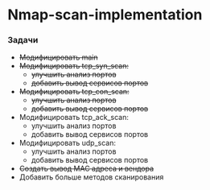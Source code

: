 # Nmap-scan-implementation
### Задачи
- ~~Модифицировать main~~
- ~~Модифицировать tcp_syn_scan:~~
  - ~~улучшить анализ портов~~
  - ~~добавить вывод сервисов портов~~
- ~~Модифицировать tcp_con_scan:~~
  - ~~улучшить анализ портов~~
  - ~~добавить вывод сервисов портов~~
- Модифицировать tcp_ack_scan:
  - улучшить анализ портов
  - добавить вывод сервисов портов
- Модифицировать udp_scan:
  - улучшить анализ портов
  - добавить вывод сервисов портов
- ~~Создать вывод MAC адреса и вендора~~
- Добавить больше методов сканирования
